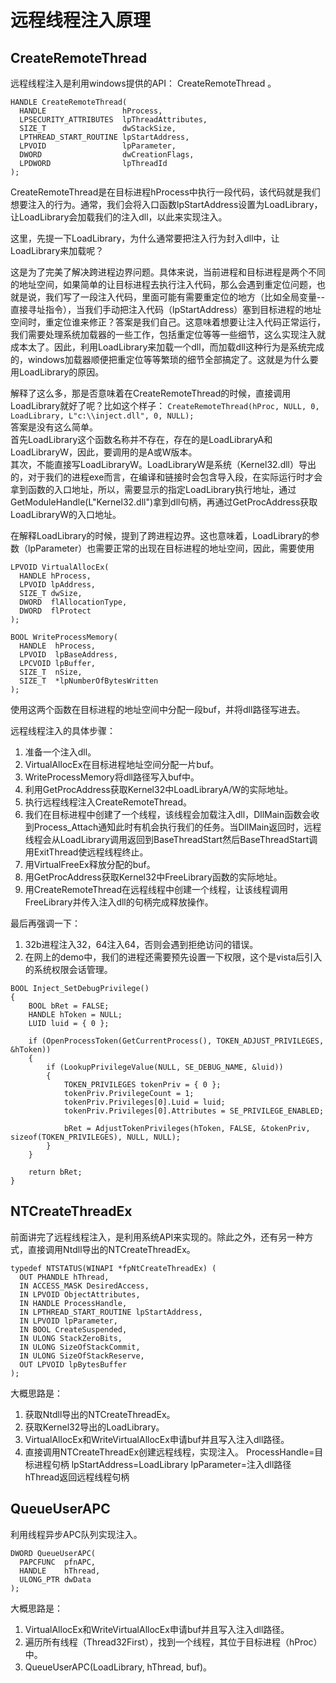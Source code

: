 # 远程线程注入原理

## CreateRemoteThread
远程线程注入是利用windows提供的API： CreateRemoteThread 。
```
HANDLE CreateRemoteThread(
  HANDLE                 hProcess,
  LPSECURITY_ATTRIBUTES  lpThreadAttributes,
  SIZE_T                 dwStackSize,
  LPTHREAD_START_ROUTINE lpStartAddress,
  LPVOID                 lpParameter,
  DWORD                  dwCreationFlags,
  LPDWORD                lpThreadId
);
```

CreateRemoteThread是在目标进程hProcess中执行一段代码，该代码就是我们想要注入的行为。通常，我们会将入口函数lpStartAddress设置为LoadLibrary，让LoadLibrary会加载我们的注入dll，以此来实现注入。

这里，先提一下LoadLibrary，为什么通常要把注入行为封入dll中，让LoadLibrary来加载呢？

这是为了完美了解决跨进程边界问题。具体来说，当前进程和目标进程是两个不同的地址空间，如果简单的让目标进程去执行注入代码，那么会遇到重定位问题，也就是说，我们写了一段注入代码，里面可能有需要重定位的地方（比如全局变量--直接寻址指令），当我们手动把注入代码（lpStartAddress）塞到目标进程的地址空间时，重定位谁来修正？答案是我们自己。这意味着想要让注入代码正常运行，我们需要处理系统加载器的一些工作，包括重定位等等一些细节，这么实现注入就成本太了。因此，利用LoadLibrary来加载一个dll，而加载dll这种行为是系统完成的，windows加载器顺便把重定位等等繁琐的细节全部搞定了。这就是为什么要用LoadLibrary的原因。


解释了这么多，那是否意味着在CreateRemoteThread的时候，直接调用LoadLibrary就好了呢？比如这个样子：
`CreateRemoteThread(hProc, NULL, 0, LoadLibrary, L"c:\\inject.dll", 0, NULL);`  
答案是没有这么简单。  
首先LoadLibrary这个函数名称并不存在，存在的是LoadLibraryA和LoadLibraryW，因此，要调用的是A或W版本。  
其次，不能直接写LoadLibraryW。LoadLibraryW是系统（Kernel32.dll）导出的，对于我们的进程exe而言，在编译和链接时会包含导入段，在实际运行时才会拿到函数的入口地址，所以，需要显示的指定LoadLibrary执行地址，通过GetModuleHandle(L"Kernel32.dll")拿到dll句柄，再通过GetProcAddress获取LoadLibraryW的入口地址。


在解释LoadLibrary的时候，提到了跨进程边界。这也意味着，LoadLibrary的参数（lpParameter）也需要正常的出现在目标进程的地址空间，因此，需要使用
```
LPVOID VirtualAllocEx(
  HANDLE hProcess,
  LPVOID lpAddress,
  SIZE_T dwSize,
  DWORD  flAllocationType,
  DWORD  flProtect
);

BOOL WriteProcessMemory(
  HANDLE  hProcess,
  LPVOID  lpBaseAddress,
  LPCVOID lpBuffer,
  SIZE_T  nSize,
  SIZE_T  *lpNumberOfBytesWritten
);
```
使用这两个函数在目标进程的地址空间中分配一段buf，并将dll路径写进去。


远程线程注入的具体步骤：
1. 准备一个注入dll。
2. VirtualAllocEx在目标进程地址空间分配一片buf。
3. WriteProcessMemory将dll路径写入buf中。
4. 利用GetProcAddress获取Kernel32中LoadLibraryA/W的实际地址。
5. 执行远程线程注入CreateRemoteThread。
6. 我们在目标进程中创建了一个线程，该线程会加载注入dll，DllMain函数会收到Process_Attach通知此时有机会执行我们的任务。当DllMain返回时，远程线程会从LoadLibrary调用返回到BaseThreadStart然后BaseThreadStart调用ExitThread使远程线程终止。
7. 用VirtualFreeEx释放分配的buf。
8. 用GetProcAddress获取Kernel32中FreeLibrary函数的实际地址。
9. 用CreateRemoteThread在远程线程中创建一个线程，让该线程调用FreeLibrary并传入注入dll的句柄完成释放操作。

最后再强调一下：
1. 32b进程注入32，64注入64，否则会遇到拒绝访问的错误。
2. 在网上的demo中，我们的进程还需要预先设置一下权限，这个是vista后引入的系统权限会话管理。
```
BOOL Inject_SetDebugPrivilege()
{
    BOOL bRet = FALSE;
    HANDLE hToken = NULL;
    LUID luid = { 0 };

    if (OpenProcessToken(GetCurrentProcess(), TOKEN_ADJUST_PRIVILEGES, &hToken))
    {
        if (LookupPrivilegeValue(NULL, SE_DEBUG_NAME, &luid))
        {
            TOKEN_PRIVILEGES tokenPriv = { 0 };
            tokenPriv.PrivilegeCount = 1;
            tokenPriv.Privileges[0].Luid = luid;
            tokenPriv.Privileges[0].Attributes = SE_PRIVILEGE_ENABLED;

            bRet = AdjustTokenPrivileges(hToken, FALSE, &tokenPriv, sizeof(TOKEN_PRIVILEGES), NULL, NULL);
        }
    }

    return bRet;
}
```

## NTCreateThreadEx
前面讲完了远程线程注入，是利用系统API来实现的。除此之外，还有另一种方式，直接调用Ntdll导出的NTCreateThreadEx。
```
typedef NTSTATUS(WINAPI *fpNtCreateThreadEx) (
  OUT PHANDLE hThread,
  IN ACCESS_MASK DesiredAccess,
  IN LPVOID ObjectAttributes,
  IN HANDLE ProcessHandle,
  IN LPTHREAD_START_ROUTINE lpStartAddress,
  IN LPVOID lpParameter,
  IN BOOL CreateSuspended,
  IN ULONG StackZeroBits,
  IN ULONG SizeOfStackCommit,
  IN ULONG SizeOfStackReserve,
  OUT LPVOID lpBytesBuffer
);
```

大概思路是：
1. 获取Ntdll导出的NTCreateThreadEx。
2. 获取Kernel32导出的LoadLibrary。
3. VirtualAllocEx和WriteVirtualAllocEx申请buf并且写入注入dll路径。
4. 直接调用NTCreateThreadEx创建远程线程，实现注入。
ProcessHandle=目标进程句柄
lpStartAddress=LoadLibrary
lpParameter=注入dll路径
hThread返回远程线程句柄

## QueueUserAPC
利用线程异步APC队列实现注入。
```
DWORD QueueUserAPC(
  PAPCFUNC  pfnAPC,
  HANDLE    hThread,
  ULONG_PTR dwData
);
```
大概思路是：
1. VirtualAllocEx和WriteVirtualAllocEx申请buf并且写入注入dll路径。
2. 遍历所有线程（Thread32First），找到一个线程，其位于目标进程（hProc）中。
3. QueueUserAPC(LoadLibrary, hThread, buf)。
